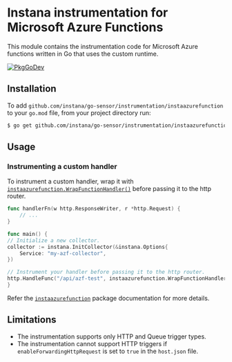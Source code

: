 Instana instrumentation for Microsoft Azure Functions
=====================================================

This module contains the instrumentation code for Microsoft Azure functions written in Go that uses the custom runtime.

[![PkgGoDev](https://pkg.go.dev/badge/github.com/instana/go-sensor/instrumentation/instaazurefuntion)](https://pkg.go.dev/github.com/instana/go-sensor/instrumentation/instaazurefunction)

Installation
------------

To add `github.com/instana/go-sensor/instrumentation/instaazurefunction` to your `go.mod` file, from your project directory
run:

```bash
$ go get github.com/instana/go-sensor/instrumentation/instaazurefunction
```

Usage
-----
### Instrumenting a custom handler

To instrument a custom handler, wrap it with [`instaazurefunction.WrapFunctionHandler()`][instaazurefunction.WrapFunctionHandler] before passing 
it to the http router. 

```go
func handlerFn(w http.ResponseWriter, r *http.Request) {
	// ...
}

func main() {
// Initialize a new collector.
collector := instana.InitCollector(&instana.Options{
	Service: "my-azf-collector",
})

// Instrument your handler before passing it to the http router.
http.HandleFunc("/api/azf-test", instaazurefunction.WrapFunctionHandler(collector, handlerFn))
}
```

Refer the [`instaazurefunction`](https://pkg.go.dev/github.com/instana/go-sensor/instrumentation/instaazurefunction) package documentation for more details.

[godoc]: https://pkg.go.dev/github.com/instana/go-sensor/instrumentation/instaazurefunction
[instaazurefunction.WrapFunctionHandler]: https://pkg.go.dev/github.com/instana/go-sensor/instrumentation/instaazurefunction#WrapFunctionHandler

Limitations
-----------
- The instrumentation supports only HTTP and Queue trigger types.
- The instrumentation cannot support HTTP triggers if `enableForwardingHttpRequest` is set to `true` in the `host.json` file.
